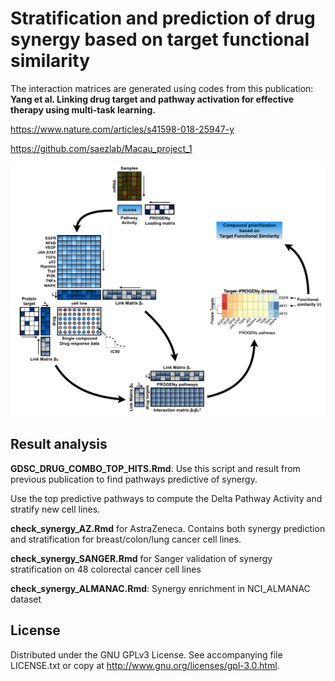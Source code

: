 # Stratification and prediction of drug synergy based on target functional similarity

The interaction matrices are generated using codes from this publication: 
**Yang et al. Linking drug target and pathway activation for effective therapy using multi-task learning.**

https://www.nature.com/articles/s41598-018-25947-y

https://github.com/saezlab/Macau_project_1


![Alt text](https://github.com/saezlab/Macau_Synergy_Prediction/blob/master/image/Figure_1.png)


## Result analysis

**GDSC_DRUG_COMBO_TOP_HITS.Rmd**: Use this script and result from previous publication to find pathways predictive of synergy. 

Use the top predictive pathways to compute the Delta Pathway Activity and stratify new cell lines. 

**check_synergy_AZ.Rmd** for AstraZeneca. Contains both synergy prediction and stratification for breast/colon/lung cancer cell lines.

**check_synergy_SANGER.Rmd** for Sanger validation of synergy stratification on 48 colorectal cancer cell lines
 
**check_synergy_ALMANAC.Rmd**: Synergy enrichment in NCI_ALMANAC dataset


## License

Distributed under the GNU GPLv3 License. See accompanying file LICENSE.txt or copy at http://www.gnu.org/licenses/gpl-3.0.html.
